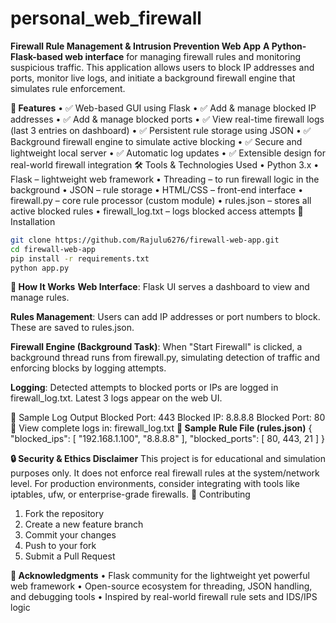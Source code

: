 # personal_web_firewall

**Firewall Rule Management & Intrusion Prevention Web App**
**A Python-Flask-based web interface** for managing firewall rules and monitoring suspicious traffic. This application allows users to block IP addresses and ports, monitor live logs, and initiate a background firewall engine that simulates rule enforcement.

**📌 Features**
•	✅ Web-based GUI using Flask
•	✅ Add & manage blocked IP addresses
•	✅ Add & manage blocked ports
•	✅ View real-time firewall logs (last 3 entries on dashboard)
•	✅ Persistent rule storage using JSON
•	✅ Background firewall engine to simulate active blocking
•	✅ Secure and lightweight local server
•	✅ Automatic log updates
•	✅ Extensible design for real-world firewall integration
🛠️ Tools & Technologies Used
•	Python 3.x
•	Flask – lightweight web framework
•	Threading – to run firewall logic in the background
•	JSON – rule storage
•	HTML/CSS – front-end interface
•	firewall.py – core rule processor (custom module)
•	rules.json – stores all active blocked rules
•	firewall_log.txt – logs blocked access attempts
🚀 Installation
```bash
git clone https://github.com/Rajulu6276/firewall-web-app.git
cd firewall-web-app
pip install -r requirements.txt
python app.py
```
**🧪 How It Works**
**Web Interface**: Flask UI serves a dashboard to view and manage rules.

**Rules Management**: Users can add IP addresses or port numbers to block. These are saved to rules.json.


**Firewall Engine (Background Task)**: When "Start Firewall" is clicked, a background thread runs from firewall.py, simulating detection of traffic and enforcing blocks by logging attempts.


**Logging**: Detected attempts to blocked ports or IPs are logged in firewall_log.txt. Latest 3 logs appear on the web UI.


📄 Sample Log Output
Blocked Port: 443
Blocked IP: 8.8.8.8
Blocked Port: 80
📝 View complete logs in: firewall_log.txt
**🧾 Sample Rule File (rules.json)**
{
    "blocked_ips": [
        "192.168.1.100",
        "8.8.8.8"
    ],
    "blocked_ports": [
        80,
        443,
        21
    ]
}


**🔒 Security & Ethics Disclaimer**
This project is for educational and simulation purposes only. It does not enforce real firewall rules at the system/network level. For production environments, consider integrating with tools like iptables, ufw, or enterprise-grade firewalls.
🤝 Contributing
1.	Fork the repository
2.	Create a new feature branch
3.	Commit your changes
4.	Push to your fork
5.	Submit a Pull Request

**🙏 Acknowledgments**
•	Flask community for the lightweight yet powerful web framework
•	Open-source ecosystem for threading, JSON handling, and debugging tools
•	Inspired by real-world firewall rule sets and IDS/IPS logic
